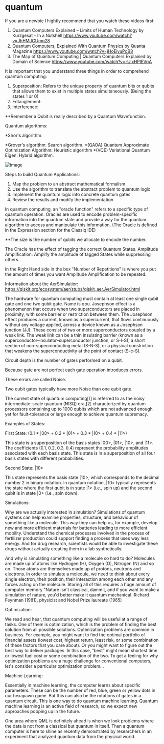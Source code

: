 # quantum

If you are a newbie I hightly recommend that you watch these videos first:
1. Quantum Computers Explained – Limits of Human Technology by Kurzgesat - In a Nutshell   https://www.youtube.com/watch?v=JhHMJCUmq28 
2. Quantum Computers, Explained With Quantum Physics by Quanta Magazine    https://www.youtube.com/watch?v=jHoEjvuPoB8
3. The Map of Quantum Computing | Quantum Computers Explained by Domain of Science  https://www.youtube.com/watch?v=-UlxHPIEVqA

It is important that you understand three things in order to comprehend quantum computing:
1. Superposition: Refers to the unique property of quantum bits or qubits that allows them to exist in multiple states simultaneously. (Being the states 1 or 0)
2. Entanglement:
3. Interference: 

**Remember a Qubit is really described by a Quantum Wavefunction. 

Quantum algorithms:

*Shor's algorithm:

*Grover's algorithm: Search algorithm.
*(QAOA) Quantum Approximate Optimization Algorithm: Heuristic algorithm
*(VQE) Variational Quantum Eigen: Hybrid algorithm.

![image](https://github.com/daniperil/quantum/assets/24758279/2ae49988-a155-4877-8d27-53125f2453c4)

Steps to build Quantum Applications:
1. Map the problem to an abstract mathematical formalism
2. Use the algorithm to translate the abstract problem to quantum logic
3. Implement the quantum logic into concrete quantum gates
4. Review the results and modify the implementation.

In quantum computing, an "oracle function" refers to a specific type of quantum operation. Oracles are used to encode problem-specific information into the quantum state and provide a way for the quantum algorithm to access and manipulate this information. (The Oracle is defined in the Expression section for the Classiq IDE)

**The size is the number of qubits we allocate to encode the number. 

The Oracle has the effect of tagging the correct Quantum States. 
Amplitude Amplification: Amplify the amplitude of tagged States while suppressing others.

In the Right Hand side in the box "Number of Repetitions" is where you put the amount of times you want Amplitude Amplification to be repeated. 

Information about the AerSimulatior: https://qiskit.org/ecosystem/aer/stubs/qiskit_aer.AerSimulator.html

The hardware for quantum computing must contain at least one single qubit gate and one two qubit gate. Name is qpu.
Josephson effect is a phenomenon that occurs when two superconductors are placed in proximity, with some barrier or restriction between them.
The Josephson effect produces a current, known as a supercurrent, that flows continuously without any voltage applied, across a device known as a Josephson junction (JJ). These consist of two or more superconductors coupled by a weak link. The weak link can be a thin insulating barrier (known as a superconductor–insulator–superconductor junction, or S-I-S), a short section of non-superconducting metal (S-N-S), or a physical constriction that weakens the superconductivity at the point of contact (S-c-S).

Circuit depth is the number of gates performed on a qubit.

Because gate are not perfect each gate operation introduces errors. 

These errors are called Noise.

Two qubit gates typically have more Noise than one qubit gate.

The current state of quantum computing[1] is referred to as the noisy intermediate-scale quantum (NISQ) era,[2] characterized by quantum processors containing up to 1000 qubits which are not advanced enough yet for fault-tolerance or large enough to achieve quantum supremacy.

Examples of States:

First State: (0.1 * |00> + 0.2 * |01> + 0.3 * |10> + 0.4 * |11>)

This state is a superposition of the basis states |00>, |01>, |10>, and |11>. The coefficients (0.1, 0.2, 0.3, 0.4) represent the probability amplitudes associated with each basis state. This state is in a superposition of all four basis states with different probabilities.

Second State: |10>

This state represents the basis state |10>, which corresponds to the decimal number 2 in binary notation. In quantum notation, |10> typically represents the state where the first qubit is in state |1> (i.e., spin up) and the second qubit is in state |0> (i.e., spin down).


Simulations: 

Why are we actually interested in simulation? Simulations of quantum systems can help examine properties, structure, and behaviour of something like a molecule. This way they can help us, for example, develop new and more efficient materials for batteries leading to more efficient mobility. Understand the chemical processes involved in the process of fertilizer production could support finding a process that uses way less energy. And for drug research, scientists would be able to investigate these drugs without actually creating them in a lab synthetically.

And why is simulating something like a molecule so hard to do? Molecules are made up of atoms like Hydrogen (H), Oxygen (O), Nitrogen (N) and so on. Those atoms are themselves made up of protons, neutrons and electrons. In order to simulate a molecule, we need to think about every single electron, their position, their interaction among each other and any forces acting on the molecule. Storing all of this requires a huge amount of computer memory
"Nature isn't classical, dammit, and if you want to make a simulation of nature, you'd better make it quantum mechanical. 
Richard Feynman (1981), physicist and Nobel Prize laureate (1965)

Optimization:

We read and hear, that quantum computing will be useful at a range of tasks. One of them is optimization, which is the problem of finding the best solution from all possible solutions. Optimization problems are common in business. For example, you might want to find the optimal portfolio of financial assets (lowest cost, highest return, least risk, or some combination of these factors that you care about). Or you might want to figure out the best way to deliver packages. In this case, “best” might mean shortest time or lowest fuel cost or some combination of the two. To get a feeling for why optimization problems are a huge challenge for conventional computers, let's consider a particular optimization problem...

Machine Learning:

Essentially in machine learning, the computer learns about specific parameters. These can be the number of red, blue, green or yellow dots in our hexapawn game. But this can also be the rotations of gates in a quantum circuit. This is one way to do quantum machine learning. Quantum machine learning is an active field of research, so we expect new approaches popping up in the future.

One area where QML is definitely ahead is when we look problems where the data is not from a classical but quantum in itself. Then a quantum computer is here to shine as recently demonstrated by researchers in an experiment that analyzed quantum data from the physical world.
